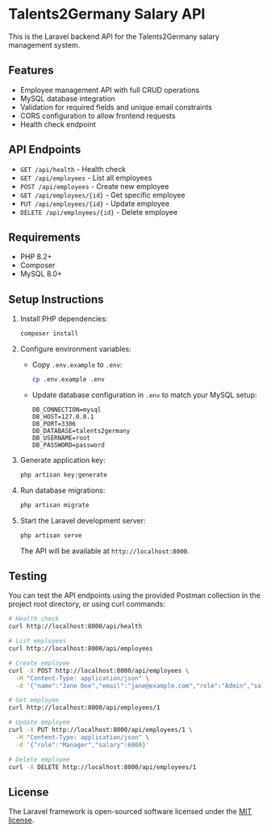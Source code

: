 # Talents2Germany Salary API

This is the Laravel backend API for the Talents2Germany salary management system.

## Features

- Employee management API with full CRUD operations
- MySQL database integration
- Validation for required fields and unique email constraints
- CORS configuration to allow frontend requests
- Health check endpoint

## API Endpoints

- `GET /api/health` - Health check
- `GET /api/employees` - List all employees
- `POST /api/employees` - Create new employee
- `GET /api/employees/{id}` - Get specific employee
- `PUT /api/employees/{id}` - Update employee
- `DELETE /api/employees/{id}` - Delete employee

## Requirements

- PHP 8.2+
- Composer
- MySQL 8.0+

## Setup Instructions

1. Install PHP dependencies:
   ```bash
   composer install
   ```

2. Configure environment variables:
   - Copy `.env.example` to `.env`:
     ```bash
     cp .env.example .env
     ```
   - Update database configuration in `.env` to match your MySQL setup:
     ```
     DB_CONNECTION=mysql
     DB_HOST=127.0.0.1
     DB_PORT=3306
     DB_DATABASE=talents2germany
     DB_USERNAME=root
     DB_PASSWORD=password
     ```

3. Generate application key:
   ```bash
   php artisan key:generate
   ```

4. Run database migrations:
   ```bash
   php artisan migrate
   ```

5. Start the Laravel development server:
   ```bash
   php artisan serve
   ```
   The API will be available at `http://localhost:8000`.

## Testing

You can test the API endpoints using the provided Postman collection in the project root directory, or using curl commands:

```bash
# Health check
curl http://localhost:8000/api/health

# List employees
curl http://localhost:8000/api/employees

# Create employee
curl -X POST http://localhost:8000/api/employees \
  -H "Content-Type: application/json" \
  -d '{"name":"Jane Doe","email":"jane@example.com","role":"Admin","salary":5500}'

# Get employee
curl http://localhost:8000/api/employees/1

# Update employee
curl -X PUT http://localhost:8000/api/employees/1 \
  -H "Content-Type: application/json" \
  -d '{"role":"Manager","salary":6000}'

# Delete employee
curl -X DELETE http://localhost:8000/api/employees/1
```

## License

The Laravel framework is open-sourced software licensed under the [MIT license](https://opensource.org/licenses/MIT).
